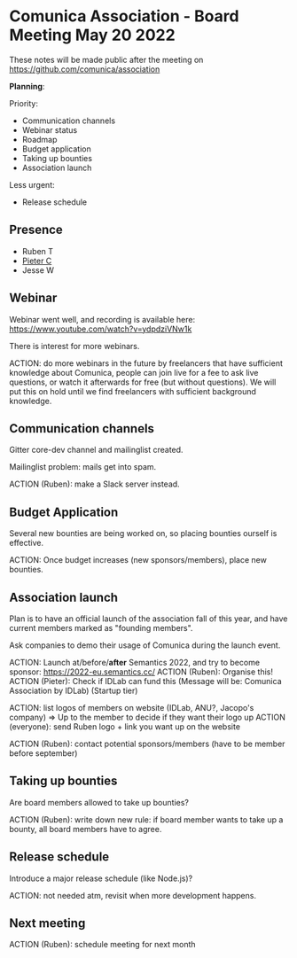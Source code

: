 # Comunica Association - Board Meeting May 20 2022

These notes will be made public after the meeting on https://github.com/comunica/association

**Planning**:

Priority:

- Communication channels
- Webinar status
- Roadmap
- Budget application
- Taking up bounties
- Association launch

Less urgent:

- Release schedule

## Presence

- Ruben T
- [Pieter C](https://pietercolpaert.be/#me)
- Jesse W

## Webinar

Webinar went well, and recording is available here:
https://www.youtube.com/watch?v=ydpdziVNw1k

There is interest for more webinars.

ACTION: do more webinars in the future by freelancers that have sufficient knowledge about Comunica, people can join live for a fee to ask live questions, or watch it afterwards for free (but without questions). We will put this on hold until we find freelancers with sufficient background knowledge.

## Communication channels

Gitter core-dev channel and mailinglist created.

Mailinglist problem: mails get into spam.

ACTION (Ruben): make a Slack server instead.

## Budget Application

Several new bounties are being worked on, so placing bounties ourself is effective.


ACTION: Once budget increases (new sponsors/members), place new bounties.

## Association launch

Plan is to have an official launch of the association fall of this year, and have current members marked as "founding members".

Ask companies to demo their usage of Comunica during the launch event.

ACTION: Launch at/before/**after** Semantics 2022, and try to become sponsor: https://2022-eu.semantics.cc/
  ACTION (Ruben): Organise this!
  ACTION (Pieter): Check if IDLab can fund this (Message will be: Comunica Association by IDLab) (Startup tier)

ACTION: list logos of members on website (IDLab, ANU?, Jacopo's company)
  => Up to the member to decide if they want their logo up
  ACTION (everyone): send Ruben logo + link you want up on the website

ACTION (Ruben): contact potential sponsors/members (have to be member before september)

## Taking up bounties

Are board members allowed to take up bounties?

ACTION (Ruben): write down new rule: if board member wants to take up a bounty, all board members have to agree.

## Release schedule

Introduce a major release schedule (like Node.js)?

ACTION: not needed atm, revisit when more development happens.

## Next meeting

ACTION (Ruben): schedule meeting for next month